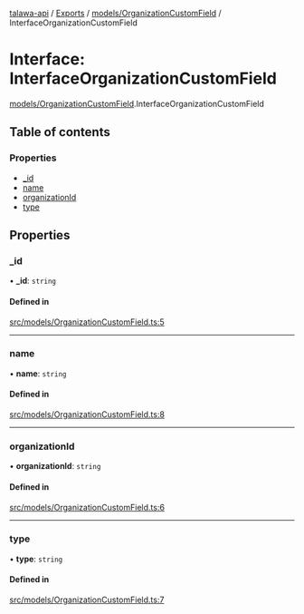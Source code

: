 [talawa-api](../README.md) / [Exports](../modules.md) / [models/OrganizationCustomField](../modules/models_OrganizationCustomField.md) / InterfaceOrganizationCustomField

# Interface: InterfaceOrganizationCustomField

[models/OrganizationCustomField](../modules/models_OrganizationCustomField.md).InterfaceOrganizationCustomField

## Table of contents

### Properties

- [\_id](models_OrganizationCustomField.InterfaceOrganizationCustomField.md#_id)
- [name](models_OrganizationCustomField.InterfaceOrganizationCustomField.md#name)
- [organizationId](models_OrganizationCustomField.InterfaceOrganizationCustomField.md#organizationid)
- [type](models_OrganizationCustomField.InterfaceOrganizationCustomField.md#type)

## Properties

### \_id

• **\_id**: `string`

#### Defined in

[src/models/OrganizationCustomField.ts:5](https://github.com/PalisadoesFoundation/talawa-api/blob/b1dd6c9/src/models/OrganizationCustomField.ts#L5)

___

### name

• **name**: `string`

#### Defined in

[src/models/OrganizationCustomField.ts:8](https://github.com/PalisadoesFoundation/talawa-api/blob/b1dd6c9/src/models/OrganizationCustomField.ts#L8)

___

### organizationId

• **organizationId**: `string`

#### Defined in

[src/models/OrganizationCustomField.ts:6](https://github.com/PalisadoesFoundation/talawa-api/blob/b1dd6c9/src/models/OrganizationCustomField.ts#L6)

___

### type

• **type**: `string`

#### Defined in

[src/models/OrganizationCustomField.ts:7](https://github.com/PalisadoesFoundation/talawa-api/blob/b1dd6c9/src/models/OrganizationCustomField.ts#L7)
